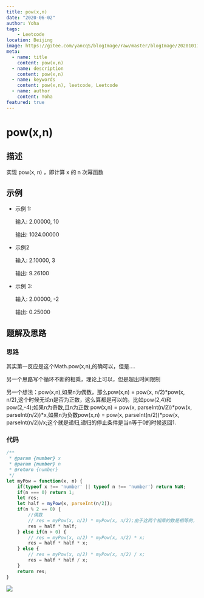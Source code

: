 ```yaml
---
title: pow(x,n)
date: "2020-06-02"
author: Yoha
tags:
    - Leetcode
location: Beijing
image: https://gitee.com/yancqS/blogImage/raw/master/blogImage/20201017190350.jpg
meta:
  - name: title
    content: pow(x,n)
  - name: description
    content: pow(x,n)
  - name: keywords
    content: pow(x,n), leetcode, Leetcode
  - name: author
    content: Yoha
featured: true
---
```

# pow(x,n)

## 描述

实现 pow(x, n) ，即计算 x 的 n 次幂函数

## 示例

- 示例 1:

    输入: 2.00000, 10

    输出: 1024.00000

- 示例2
    
    输入: 2.10000, 3

    输出: 9.26100

- 示例 3:

    输入: 2.00000, -2

    输出: 0.25000

## 题解及思路

### 思路

其实第一反应是这个Math.pow(x,n),的确可以，但是....

另一个思路写个循环不断的相乘，理论上可以，但是超出时间限制

另一个想法：pow(x,n),如果n为偶数，那么pow(x,n) = pow(x, n/2)\*pow(x, n/2),这个时候无论n是否为正数，这么算都是可以的。比如pow(2,4)和pow(2,-4);如果n为奇数,且n为正数 pow(x,n) = pow(x, parseInt(n/2))\*pow(x, parseInt(n/2))\*x,如果n为负数pow(x,n) = pow(x, parseInt(n/2))\*pow(x, parseInt(n/2))\/x;这个就是递归,递归的停止条件是当n等于0的时候返回1.

### 代码

```javascript
/**
 * @param {number} x
 * @param {number} n
 * @return {number}
 */
let myPow = function(x, n) {
    if(typeof x !== 'number' || typeof n !== 'number') return NaN;
    if(n === 0) return 1;
    let res;
    let half = myPow(x, parseInt(n/2));
    if(n % 2 == 0) {
        //偶数
        // res = myPow(x, n/2) * myPow(x, n/2);由于这两个相乘的数是相等的，没必要调用两次函数。
        res = half * half;
    } else if(n > 0) {
        // res = myPow(x, n/2) * myPow(x, n/2) * x;
        res = half * half * x;
    } else {
        // res = myPow(x, n/2) * myPow(x, n/2) / x;
        res = half * half / x;
    }
    return res;
}
```

![](https://gitee.com/yancqS/blogImage/raw/master/blogImage/20201017190350.jpg)
